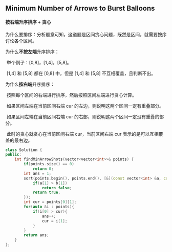 ## Minimum Number of Arrows to Burst Balloons

#### 按右端升序排序 + 贪心

为什么要排序：分析题意可知，这道题是区间贪心问题，既然是区间，就需要按序讨论各个区间。

为什么**不按左端**升序排序：

​		举个例子：\[0,8\]，\[1,4\]，\[5,8\]。

​		\[1,4\] 和 \[5,8\] 都在 \[0,8\] 中，但是 \[1,4\] 和 \[5,8\] 不互相覆盖，且判断不出。

为什么**按右端**升序排序：

​		按照每个区间的右端进行排序，然后按照区间左端进行贪心计算。

​		如果区间左端在当前区间右端 cur 的左边，则说明这两个区间一定有重叠部分。

​		如果区间左端在当前区间右端 cur 的右部，则说明这两个区间一定没有重叠的部分。

​		此时的贪心就贪心在当前区间右端 cur，当前区间右端 cur 表示的是可以互相覆盖的最右边。

```c++
class Solution {
public:
    int findMinArrowShots(vector<vector<int>>& points) {
        if(points.size() == 0)
            return 0;
        int ans = 1;
        sort(points.begin(), points.end(), [&](const vector<int> &a, const vector<int> &b){
            if(a[1] > b[1])
                return false;
            return true;
        });
        int cur = points[0][1];
        for(auto &i : points){
            if(i[0] > cur){
                ans++;
                cur = i[1];
            }
        }
        return ans;
    }
};
```

